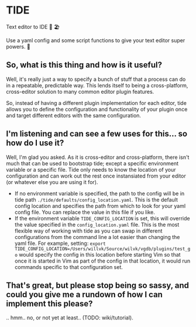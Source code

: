 # TIDE

Text editor to IDE 🌊 🏖️

Use a yaml config and some script functions to give your text editor super powers. 🦸

## So, what is this thing and how is it useful?

Well, it's really just a way to specify a bunch of stuff that a process can do in a repeatable, predictable way. This lends itself to being a cross-platform, cross-editor solution to many common editor plugin features.

So, instead of having a different plugin implementation for each editor, tide allows you to define the configuration and functionality of your plugin once and target different editors with the same configuration.

## I'm listening and can see a few uses for this... so how do I use it?

Well, I'm glad you asked. As it is cross-editor and cross-platform, there isn't much that can be used to bootstrap tide; except a specific environment variable or a specific file. Tide only needs to know the location of your configuration and can work out the rest once instansiated from your editor (or whatever else you are using it for).

- If no environment variable is specified, the path to the config will be in tide path `./tide/defaults/config_location.yaml`. This is the default config location and specifies the path from which to look for your yaml config file. You can replace the value in this file if you like.
- If the environment variable `TIDE_CONFIG_LOCATION` is set, this will override the value specified in the `config_location.yaml` file. This is the most flexible way of working with tide as you can swap in different configurations from the command line a lot easier than changing the yaml file. For example, setting: `export TIDE_CONFIG_LOCATION=/Users/willvk/Source/wilvk/vgdb/plugins/test_go` would specify the config in this location before starting Vim so that once it is started in Vim as part of the config in that location, it would run commands specific to that configuration set.

## That's great, but please stop being so sassy, and could you give me a rundown of how I can implement this please?

.. hmm.. no, or not yet at least.. (TODO: wiki/tutorial).
